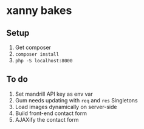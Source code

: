 # xanny bakes

## Setup

1. Get composer
2. `composer install`
3. `php -S localhost:8000`


## To do

1. Set mandrill API key as env var
2. Gum needs updating with `req` and `res` Singletons
3. Load images dynamically on server-side
4. Build front-end contact form
5. AJAXify the contact form

